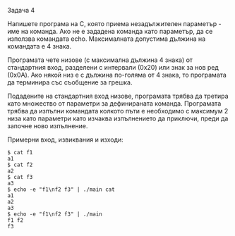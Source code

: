 Задача 4

Напишете програма на С, която приема незадължителен параметър - име на команда. Ако не е зададена команда като параметър,
да се използва командата echo. Максималната допустима дължина на командата е 4 знака.

Програмата чете низове (с максимална дължина 4 знака) от стандартния вход, разделени с интервали (0x20) или знак за нов ред (0x0A).
Ако някой низ е с дължина по-голяма от 4 знака, то програмата да терминира със съобщение за грешка.

Подадените на стандартния вход низове, програмата трябва да третира като множество от параметри за дефинираната команда.
Програмата трябва да изпълни командата колкото пъти е необходимо с максимум 2 низа като параметри като изчаква изпълнението да приключи,
преди да започне ново изпълнение.

Примерни вход, извиквания и изходи:

```
$ cat f1
a1
$ cat f2
a2
$ cat f3
a3
$ echo -e "f1\nf2 f3" | ./main cat
a1
a2
a3
$ echo -e "f1\nf2 f3" | ./main
f1 f2
f3
```
